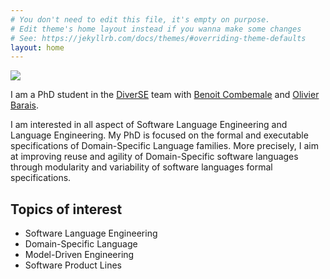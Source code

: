 ```yaml
---
# You don't need to edit this file, it's empty on purpose.
# Edit theme's home layout instead if you wanna make some changes
# See: https://jekyllrb.com/docs/themes/#overriding-theme-defaults
layout: home
---
```


<img class="photo" src="{{ site.baseurl }}/assets/manu.JPG" />

I am a PhD student in the [DiverSE](http://diverse.irisa.fr/) team
with [Benoit Combemale](http://people.irisa.fr/Benoit.Combemale/) and [Olivier Barais](http://olivier.barais.fr/).

I am interested in all aspect of Software Language Engineering and Language Engineering.
My PhD is focused on the formal and executable specifications of Domain-Specific Language
families. More precisely, I aim at improving reuse and agility of Domain-Specific software languages
through modularity and variability of software languages formal specifications.


## Topics of interest

- Software Language Engineering
- Domain-Specific Language
- Model-Driven Engineering
- Software Product Lines
